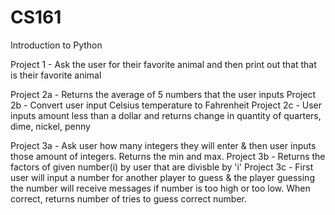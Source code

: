# CS161
Introduction to Python

Project 1 - Ask the user for their favorite animal and then print out that that is their favorite animal

Project 2a - Returns the average of 5 numbers that the user inputs
Project 2b - Convert user input Celsius temperature to Fahrenheit
Project 2c - User inputs amount less than a dollar and returns change in quantity of quarters, dime, nickel, penny

Project 3a - Ask user how many integers they will enter & then user inputs those amount of integers. Returns the min and max.
Project 3b - Returns the factors of given number(i) by user that are divisble by 'i'
Project 3c - First user will input a number for another player to guess & the player guessing the number will receive messages if number is too high or too low. When correct, returns number of tries to guess correct number.
